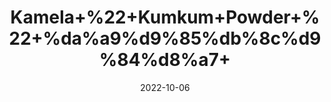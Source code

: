 ---
title: 'Kamela+%22+Kumkum+Powder+%22+%da%a9%d9%85%db%8c%d9%84%d8%a7+'
date: '2022-10-06' 
metatag: '' 
inventory: '0' 
draft: false 
# meta description 
shortDescripton: 'People+take+kamala+for%ef%bf%bdgetting+rid+of+tapeworms+in+the+intestine.'
description: 'Powder+Form'
longdescription: ''
featured: True
# product Price
price: '40.0'
# Product Short Description
shortDescription: 'People+take+kamala+for%ef%bf%bdgetting+rid+of+tapeworms+in+the+intestine.'
productID: '1D5F1E24-9E24-ED11-9968-005056B3A416'
type: 'products'
category: 'Powder+Form' 
thumnailproduct: 'https://eraconnect.blob.core.windows.net/product-images/aminsaddiquidawakhana/1D5F1E24-9E24-ED11-9968-005056B3A416.webp' 
images:
  - image: 'https://eraconnect.blob.core.windows.net/product-images/aminsaddiquidawakhana/1D5F1E24-9E24-ED11-9968-005056B3A416.webp'  
Variants:
---